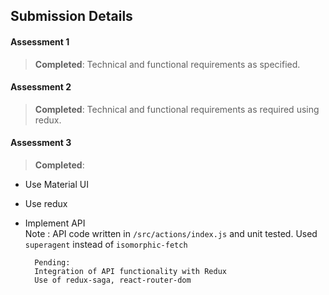 ## Submission Details

#### Assessment 1		
> **Completed**: Technical and functional requirements as specified.

#### Assessment 2		
> **Completed**: Technical and functional requirements as required using redux.

#### Assessment 3		
> **Completed**:
* Use Material UI
* Use redux
* Implement API<br>Note : API code written in `/src/actions/index.js` and unit tested. Used `superagent` instead of `isomorphic-fetch`

		
		Pending:
		Integration of API functionality with Redux
		Use of redux-saga, react-router-dom
